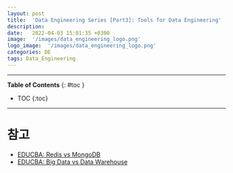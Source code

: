 ```yaml
---
layout: post
title:  'Data Engineering Series [Part3]: Tools for Data Engineering'
description: 
date:   2022-04-03 15:01:35 +0300
image:  '/images/data_engineering_logo.png'
logo_image:  '/images/data_engineering_logo.png'
categories: DE
tags: Data_Engineering
---
```

---

**Table of Contents**
{: #toc }
*  TOC
{:toc}

---

# 참고

- [EDUCBA: Redis vs MongoDB](https://www.educba.com/redis-vs-mongodb/?source=leftnav)
- [EDUCBA: Big Data vs Data Warehouse](https://www.educba.com/big-data-vs-data-warehouse/?source=leftnav)